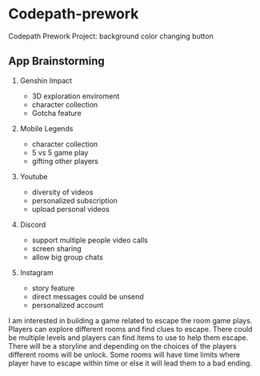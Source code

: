 # Codepath-prework
Codepath Prework Project: background color changing button

App Brainstorming
-

1. Genshin Impact
    - 3D exploration enviroment
    - character collection
    - Gotcha feature
    
2. Mobile Legends
    - character collection
    - 5 vs 5 game play
    - gifting other players

3. Youtube
    - diversity of videos
    - personalized subscription
    - upload personal videos

4. Discord
    - support multiple people video calls
    - screen sharing
    - allow big group chats

5. Instagram
    - story feature
    - direct messages could be unsend
    - personalized account


I am interested in building a game related to escape the room game plays. Players can explore different rooms and find clues to escape. There could be multiple levels and players can find items to use to help them escape. There will be a storyline and depending on the choices of the players different rooms will be unlock. Some rooms will have time limits where player have to escape within time or else it will lead them to a bad ending. 

